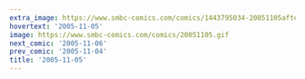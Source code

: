 ```yaml
---
extra_image: https://www.smbc-comics.com/comics/1443795034-20051105after.png
hovertext: '2005-11-05'
image: https://www.smbc-comics.com/comics/20051105.gif
next_comic: '2005-11-06'
prev_comic: '2005-11-04'
title: '2005-11-05'
---
```


